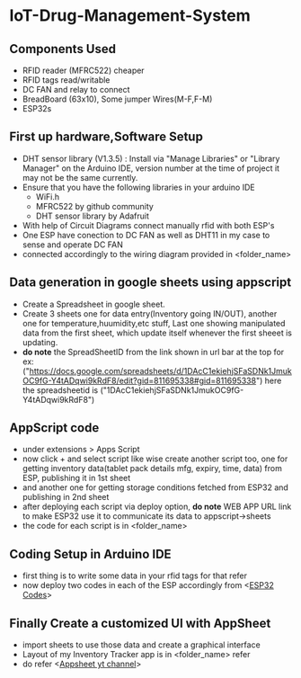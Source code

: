 # IoT-Drug-Management-System

## Components Used
- RFID reader (MFRC522) cheaper
- RFID tags read/writable
- DC FAN and relay to connect
- BreadBoard (63x10), Some jumper Wires(M-F,F-M)
- ESP32s
  
## First up hardware,Software Setup
- DHT sensor library (V1.3.5) : Install via "Manage Libraries" or "Library Manager" on the Arduino IDE, version number at the time of project it may not be the same currently.
- Ensure that you have the following libraries in your arduino IDE
  - WiFi.h
  - MFRC522 by github community
  - DHT sensor library by Adafruit 
- With help of Circuit Diagrams connect manually rfid with both ESP's
- One ESP have conection to DC FAN as well as DHT11 in my case to sense and operate DC FAN
- connected accordingly to the wiring diagram provided in <folder_name>

## Data generation in google sheets using appscript
- Create a Spreadsheet in google sheet.
- Create 3 sheets one for data entry(Inventory going IN/OUT), another one for temperature,huumidity,etc stuff, Last one showing manipulated data from the first sheet, which update
  itself whenever the first sheeet is updating.
- **do note** the SpreadSheetID from the link shown in url bar at the top for ex: ("https://docs.google.com/spreadsheets/d/1DAcC1ekiehjSFaSDNk1JmukOC9fG-Y4tADqwi9kRdF8/edit?gid=811695338#gid=811695338")
  here the spreadsheetid is ("1DAcC1ekiehjSFaSDNk1JmukOC9fG-Y4tADqwi9kRdF8")

##  AppScript code
- under extensions > Apps Script
- now click + and select script like wise create another script too, one for getting inventory data(tablet pack details mfg, expiry, time, data) from ESP, publishing it in 1st sheet
- and another one for getting storage conditions fetched from ESP32 and publishing in 2nd sheet
- after deploying each script via deploy option, **do note** WEB APP URL link to make ESP32 use it to communicate its data to appscript->sheets 
- the code for each script is in <folder_name>

## Coding Setup in Arduino IDE
- first thing is to write some data in your rfid tags for that refer <codefile>
- now deploy two codes in each of the ESP accordingly from <[ESP32 Codes](https://github.com/Sanjay3184/IoT-Driven-Drug-Management-System/tree/main/ESP32%20Codes)>

## Finally Create a customized UI with AppSheet
- import sheets to use those data and create a graphical interface
- Layout of my Inventory Tracker app is in <folder_name> refer
- do refer <[Appsheet yt channel](www.youtube.com/@AppSheetApps)>
